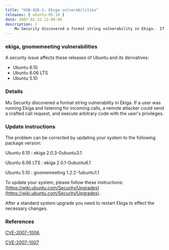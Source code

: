 ```yaml
---
title: "USN-426-1: Ekiga vulnerabilities"
releases: [ ubuntu-05.10 ]
date: 2007-02-22 12:00:00
description: |
    Mu Security discovered a format string vulnerability in Ekiga.  If a  user was running Ekiga and listening for incoming calls, a remote  attacker could send a crafted call request, and execute arbitrary code  with the user&#39;s privileges.
--- 
```

 
### ekiga, gnomemeeting vulnerabilities

A security issue affects these releases of Ubuntu and its derivatives:

* Ubuntu 6.10
* Ubuntu 6.06 LTS
* Ubuntu 5.10

### Details

Mu Security discovered a format string vulnerability in Ekiga. If a user was running Ekiga and listening for incoming calls, a remote attacker could send a crafted call request, and execute arbitrary code with the user&#39;s privileges.

### Update instructions

The problem can be corrected by updating your system to the following package version:

Ubuntu 6.10
 : ekiga <span>2.0.3-0ubuntu3.1</span>

Ubuntu 6.06 LTS
 : ekiga <span>2.0.1-0ubuntu6.1</span>

Ubuntu 5.10
 : gnomemeeting <span>1.2.2-1ubuntu1.1</span>

To update your system, please follow these instructions: [https://wiki.ubuntu.com/Security/Upgrades](https://wiki.ubuntu.com/Security/Upgrades).

After a standard system upgrade you need to restart Ekiga to effect the necessary changes.

### References

 [CVE-2007-1006](http://people.ubuntu.com/~ubuntu-security/cve/CVE-2007-1006), 

 [CVE-2007-1007](http://people.ubuntu.com/~ubuntu-security/cve/CVE-2007-1007)
 

